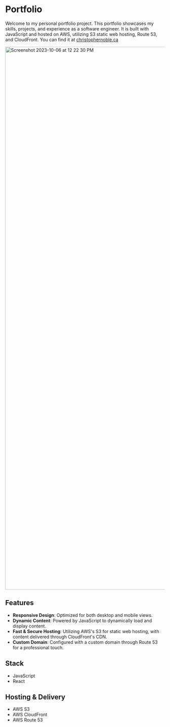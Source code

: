 # Portfolio

Welcome to my personal portfolio project. This portfolio showcases my skills, projects, and experience as a software engineer. It is built with JavaScript and hosted on AWS, utilizing S3 static web hosting, Route 53, and CloudFront. You can find it at <a href="christophernoble.ca">christophernoble.ca</a>

<img width="1711" alt="Screenshot 2023-10-06 at 12 22 30 PM" src="https://github.com/christopher-noble/Portfolio/assets/83136270/4fd60532-f1fd-4729-84cc-9c9929496ba7">

## Features

- **Responsive Design**: Optimized for both desktop and mobile views.
- **Dynamic Content**: Powered by JavaScript to dynamically load and display content.
- **Fast & Secure Hosting**: Utilizing AWS's S3 for static web hosting, with content delivered through CloudFront's CDN.
- **Custom Domain**: Configured with a custom domain through Route 53 for a professional touch.

## Stack

- JavaScript
- React

## Hosting & Delivery

- AWS S3
- AWS CloudFront
- AWS Route 53
